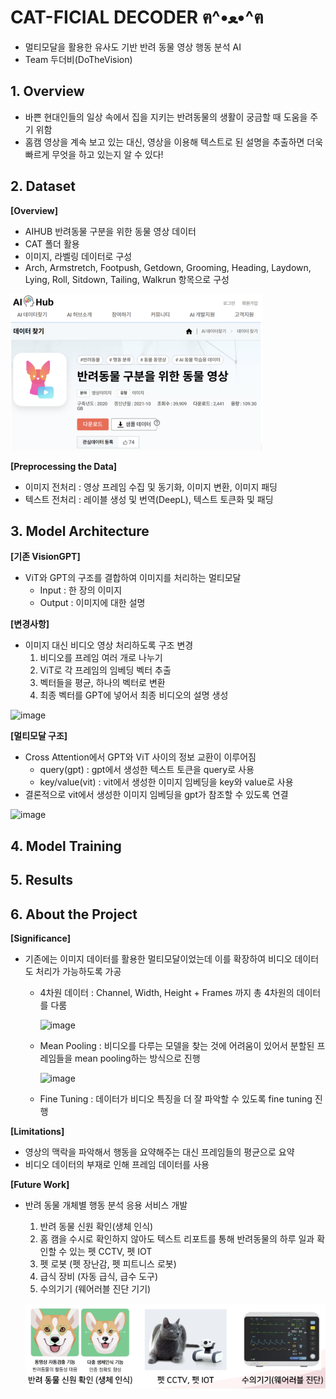 # CAT-FICIAL DECODER ฅ^•ﻌ•^ฅ
- 멀티모달을 활용한 유사도 기반 반려 동물 영상 행동 분석 AI
- Team 두더비(DoTheVision) 

## 1. Overview
- 바쁜 현대인들의 일상 속에서 집을 지키는 반려동물의 생활이 궁금할 때 도움을 주기 위함
- 홈캠 영상을 계속 보고 있는 대신, 영상을 이용해 텍스트로 된 설명을 추출하면 더욱 빠르게 무엇을 하고 있는지 알 수 있다! 

## 2. Dataset

**[Overview]**

- AIHUB 반려동물 구분을 위한 동물 영상 데이터
- CAT 폴더 활용
- 이미지, 라벨링 데이터로 구성
- Arch, Armstretch, Footpush, Getdown, Grooming, Heading, Laydown, Lying, Roll, Sitdown, Tailing, Walkrun 항목으로 구성

![데이터 출처](images/16.PNG)

**[Preprocessing the Data]**
- 이미지 전처리 : 영상 프레임 수집 및 동기화, 이미지 변환, 이미지 패딩
- 텍스트 전처리 : 레이블 생성 및 번역(DeepL), 텍스트 토큰화 및 패딩


## 3. Model Architecture

**[기존 VisionGPT]**

- ViT와 GPT의 구조를 결합하여 이미지를 처리하는 멀티모달
  - Input : 한 장의 이미지
  - Output : 이미지에 대한 설명

**[변경사항]**

- 이미지 대신 비디오 영상 처리하도록 구조 변경
     1. 비디오를 프레임 여러 개로 나누기
     2. ViT로 각 프레임의 임베딩 벡터 추출
     3. 벡터들을 평균, 하나의 벡터로 변환
     4. 최종 벡터를 GPT에 넣어서 최종 비디오의 설명 생성

![image](https://github.com/user-attachments/assets/bfa96d8c-b19b-4db9-9719-8c02f0f138e9)

**[멀티모달 구조]**

- Cross Attention에서 GPT와 ViT 사이의 정보 교환이 이루어짐
  - query(gpt) : gpt에서 생성한 텍스트 토큰을 query로 사용
  - key/value(vit) : vit에서 생성한 이미지 임베딩을 key와 value로 사용
- 결론적으로 vit에서 생성한 이미지 임베딩을 gpt가 참조할 수 있도록 연결

![image](https://github.com/user-attachments/assets/47eae9e8-1872-4f1e-8ca7-791269a9900e)


## 4. Model Training


## 5. Results

## 6. About the Project

**[Significance]**

- 기존에는 이미지 데이터를 활용한 멀티모달이었는데 이를 확장하여 비디오 데이터도 처리가 가능하도록 가공
  
  - 4차원 데이터 : Channel, Width, Height + Frames 까지 총 4차원의 데이터를 다룸
    
    ![image](https://github.com/user-attachments/assets/93e86271-2bed-4067-858a-a2b092cb2e70)

  - Mean Pooling : 비디오를 다루는 모델을 찾는 것에 어려움이 있어서 분할된 프레임들을 mean pooling하는 방식으로 진행
    
    ![image](https://github.com/user-attachments/assets/9d974622-ca58-407b-92cc-22e5c5e79c7d)

  - Fine Tuning : 데이터가 비디오 특징을 더 잘 파악할 수 있도록 fine tuning 진행

**[Limitations]**
- 영상의 맥락을 파악해서 행동을 요약해주는 대신 프레임들의 평균으로 요약
- 비디오 데이터의 부재로 인해 프레임 데이터를 사용  
  

**[Future Work]**
- 반려 동물 개체별 행동 분석 응용 서비스 개발
  
  1) 반려 동물 신원 확인(생체 인식)
  2) 홈 캠을 수시로 확인하지 않아도 텍스트 리포트를 통해 반려동물의 하루 일과 확인할 수 있는 펫 CCTV, 펫 IOT
  3) 펫 로봇 (펫 장난감, 펫 피트니스 로봇)
  4) 급식 장비 (자동 급식, 급수 도구)
  5) 수의기기 (웨어러블 진단 기기)
 
  ![발전 방안 사진](images/23.PNG)



